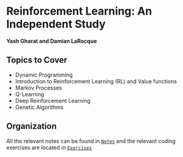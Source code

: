 # Reinforcement Learning: An Independent Study

**Yash Gharat and Damian LaRocque**

## Topics to Cover

- Dynamic Programming
- Introduction to Reinforcement Learning (RL) and Value functions
- Markov Processes
- Q-Learning
- Deep Reinforcement Learning
- Genetic Algorithms

## Organization

All the relevant notes can be found in [`Notes`](./Notes) and the relevant coding exercises are located in [`Exercises`](./Exercises) 
